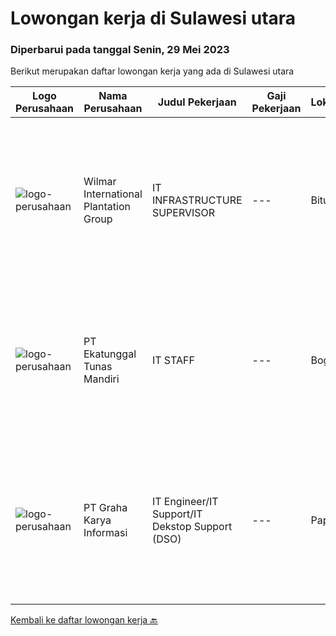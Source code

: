 
  # Lowongan kerja di Sulawesi utara

  ### Diperbarui pada tanggal Senin, 29 Mei 2023

  Berikut merupakan daftar lowongan kerja yang ada di Sulawesi utara

  |Logo Perusahaan | Nama Perusahaan | Judul Pekerjaan | Gaji Pekerjaan | Lokasi | Deskripsi | Tanggal diunggah | Pranala |
  | -------------- | --------------- | --------------- | --------- | --------- | -------------- | ------- | ----------- |
  |![logo-perusahaan](https://image-service-cdn.seek.com.au/5683be4817b674e99653d054bb367590069452e8/ee4dce1061f3f616224767ad58cb2fc751b8d2dc)|Wilmar International Plantation Group|IT INFRASTRUCTURE SUPERVISOR|---|Bitung|Memecahkan masalah teknis IT dan menyelesaikan secara professional dan tepat waktu secara langsung, email, telepon atau media elektronik yang lain...|Kamis, 18 Mei 2023|https://www.jobstreet.co.id/id/job/it-infrastructure-supervisor-1035684361?token=0~e1fff0e5-dc31-4bc2-beee-fcbd8a4ea326&sectionRank=1&jobId=jobstreet-id-job-1035684361|
|![logo-perusahaan](https://image-service-cdn.seek.com.au/e94cb4b3c5bb0a2ab28556ea5133dc6ec5ea9dfa/ee4dce1061f3f616224767ad58cb2fc751b8d2dc)|PT Ekatunggal Tunas Mandiri|IT STAFF|---|Bogor|"Anda Seorang Yang Proaktif, Komunikatif &amp; Menyukai Pekerjaan Bidang IT ?"PT. Ekatunggal Tunas Mandiri adalah perusahaan yang sedang berkembang...|Rabu, 10 Mei 2023|https://www.jobstreet.co.id/id/job/it-staff-4328458?token=0~e1fff0e5-dc31-4bc2-beee-fcbd8a4ea326&sectionRank=2&jobId=jobstreet-id-job-4328458|
|![logo-perusahaan](https://image-service-cdn.seek.com.au/c318dd0b699c6160d2411e7473745c289633be44/ee4dce1061f3f616224767ad58cb2fc751b8d2dc)|PT Graha Karya Informasi|IT Engineer/IT Support/IT Dekstop Support (DSO)|---|Papua|Requirements:1. Minimum 6 Months as an IT Support (Handle User)2. Bachelor's Degree in Computer/ IT or equivalent3. Have knowledge of operation system...|Kamis, 04 Mei 2023|https://www.jobstreet.co.id/id/job/it-engineer-it-support-it-dekstop-support-dso-4317584?token=0~e1fff0e5-dc31-4bc2-beee-fcbd8a4ea326&sectionRank=3&jobId=jobstreet-id-job-4317584|


  [Kembali ke daftar lowongan kerja 🔙](../README.md#daftar-lowongan-kerja)
  